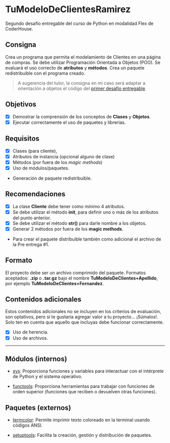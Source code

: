 # TuModeloDeClientesRamirez

Segundo desafío entregable del curso de Python en modalidad Flex de CoderHouse.

## Consigna

Crea un programa que permita el modelamiento de Clientes en una página de compras. Se debe utilizar Programación Orientada a Objetos (POO). Se evaluará el uso correcto de **atributos** y **métodos**. Crea un paquete redistribuible con el programa creado.

> A sugerencia del tutor, la consigna en mi caso será adaptar a orientación a objetos el código del [primer desafío entregable](https://github.com/ianshalaga/ArmaTuLogin-Ramirez).

## Objetivos

- [x] Demostrar la comprensión de los conceptos de **Clases** y **Objetos**.
- [x] Ejecutar correctamente el uso de paquetes y librerías.

## Requisitos

- [x] Clases (para cliente),
- [x] Atributos de instancia (opcional alguno de clase)
- [x] Métodos (por fuera de los _magic methods_)
- [x] Uso de módulos/paquetes.
- Generación de paquete redistribuible.

## Recomendaciones

- [x] La clase **Cliente** debe tener como mínimo 4 atributos.
- [x] Se debe utilizar el método **init**, para definir uno o más de los atributos del punto anterior.
- [x] Se debe utilizar el método **str()** para darle nombre a los objetos.
- [x] Generar 2 métodos por fuera de los **magic methods**.
- Para crear el paquete distribuible también como adicional el archivo de la Pre entrega #1.

## Formato

El proyecto debe ser un archivo comprimido del paquete. Formatos aceptados: **.zip** o **.tar.gz** bajo el nombre **TuModeloDeClientes+Apellido**, por ejemplo **TuModeloDeClientes+Fernandez**.

## Contenidos adicionales

Estos contenidos adicionales no se incluyen en los criterios de evaluación, son optativos, pero si te gustaría agregar valor a tu proyecto… ¡Súmalos!. Solo ten en cuenta que aquello que incluyas debe funcionar correctamente.

- [x] Uso de herencia.
- [x] Uso de archivos.

---

## Módulos (internos)

- [sys](https://docs.python.org/3/library/sys.html): Proporciona funciones y variables para interactuar con el intérprete de Python y el sistema operativo.

- [functools](https://docs.python.org/3/library/functools.html): Proporciona herramientas para trabajar con funciones de orden superior (funciones que reciben o devuelven otras funciones).

## Paquetes (externos)

- [termcolor](https://pypi.org/project/termcolor/): Permite imprimir texto coloreado en la terminal usando códigos ANSI.

- [setuptools](https://pypi.org/project/setuptools/): Facilita la creación, gestión y distribución de paquetes.
